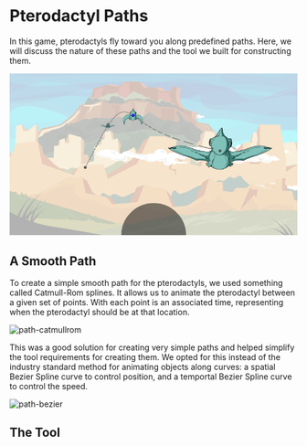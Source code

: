 # Pterodactyl Paths

In this game, pterodactyls fly toward you along predefined paths.  Here, we
will discuss the nature of these paths and the tool we built for constructing
them.

![path-preview](img/path-preview.png)

## A Smooth Path

To create a simple smooth path for the pterodactyls, we used something called
Catmull-Rom splines.  It allows us to animate the pterodactyl between a given
set of points.  With each point is an associated time, representing when the
pterodactyl should be at that location.

![path-catmullrom](img/path-catmullrom.png)

This was a good solution for creating very simple paths and helped simplify
the tool requirements for creating them.  We opted for this instead of the
industry standard method for animating objects along curves: a spatial Bezier
Spline curve to control position, and a temportal Bezier Spline curve to
control the speed.

![path-bezier](img/path-bezier.png)

## The Tool


